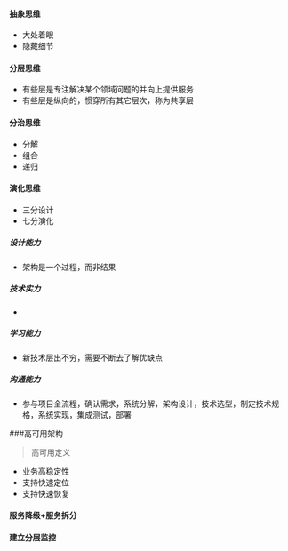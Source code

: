 #### 抽象思维
* 大处着眼
* 隐藏细节  
#### 分层思维
* 有些层是专注解决某个领域问题的并向上提供服务
* 有些层是纵向的，惯穿所有其它层次，称为共享层
#### 分治思维
* 分解
* 组合
* 递归
#### 演化思维
* 三分设计
* 七分演化

##### 设计能力 
* 架构是一个过程，而非结果
##### 技术实力
* 
##### 学习能力
* 新技术层出不穷，需要不断去了解优缺点
##### 沟通能力 
* 参与项目全流程，确认需求，系统分解，架构设计，技术选型，制定技术规格，系统实现，集成测试，部署


###高可用架构
> 高可用定义
* 业务高稳定性
* 支持快速定位
* 支持快速恢复
#### 服务降级+服务拆分
#### 建立分层监控

